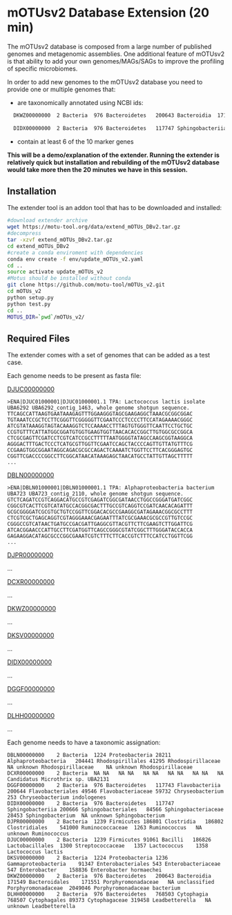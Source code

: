 # mOTUsv2 Database Extension (20 min)

The mOTUsv2 database is composed from a large number of published genomes and metagenomic assemblies. One additional feature of mOTUsv2 is that ability to add your own genomes/MAGs/SAGs to improve the profiling of specific microbiomes.

In order to add new genomes to the mOTUsv2 database you need to provide one or multiple genomes that:

- are taxonomically annotated using NCBI ids:
```bash
  DKWZ00000000	2 Bacteria	976 Bacteroidetes	200643 Bacteroidia	171549 Bacteroidales	171551 Porphyromonadaceae	NA unclassified Porphyromonadaceae	2049046 Porphyromonadaceae bacterium
  
  DIDX00000000	2 Bacteria	976 Bacteroidetes	117747 Sphingobacteriia	200666 Sphingobacteriales	84566 Sphingobacteriaceae	28453 Sphingobacterium	NA unknown Sphingobacterium
```
- contain at least 6 of the 10 marker genes


**This will be a demo/explanation of the extender. Running the extender is relatively quick but installation and rebuilding of the mOTUsv2 database would take more then the 20 minutes we have in this session.**


## Installation

The extender tool is an addon tool that has to be downloaded and installed:

```bash
#download extender archive
wget https://motu-tool.org/data/extend_mOTUs_DBv2.tar.gz
#decompress
tar -xzvf extend_mOTUs_DBv2.tar.gz
cd extend_mOTUs_DBv2
#create a conda enviroment with dependencies 
conda env create -f env/update_mOTUs_v2.yaml
cd ..
source activate update_mOTUs_v2
#Motus should be installed without conda
git clone https://github.com/motu-tool/mOTUs_v2.git
cd mOTUs_v2
python setup.py
python test.py
cd ..
MOTUS_DIR=`pwd`/mOTUs_v2/
```

## Required Files

The extender comes with a set of genomes that can be added as a test case.

Each genome needs to be present as fasta file:

[DJUC00000000](https://www.ncbi.nlm.nih.gov/genome/?term=DJUC00000000)
```
>ENA|DJUC01000001|DJUC01000001.1 TPA: Lactococcus lactis isolate UBA6292 UBA6292_contig_1463, whole genome shotgun sequence.
TTCAGCCATTAAGTGAATAAAGAGTTTGGAAGGGTAGCGAAGAGGCTAAACGCGGCGGAC
TGTAAATCCGCTCCTTCGGGTTCGGGGGTTCGAATCCCTCCCCTTCCATAGAAAACGGGC
ATCGTATAAAGGTAGTACAAAGGTCTCCAAAACCTTTAGTGTGGGTTCAATTCCTGCTGC
CCGTGTTTCATTATGGCGGATGTGGTGAAGTGGTTAACACACCGGCTTGTGGCGCCGGCA
CTCGCGAGTTCGATCCTCGTCATCCGCCTTTTTAATGGGGTATAGCCAAGCGGTAAGGCA
AGGGACTTTGACTCCCTCATGCGTTGGTTCGAATCCAGCTACCCCAGTTGTTATGTTTCG
CCGAAGTGGCGGAATAGGCAGACGCGCCAGACTCAAAATCTGGTTCCTTCACGGGAGTGC
CGGTTCGACCCCGGCCTTCGGCATAACATAAAGAGCTAACATGCCTATTGTTAGCTTTTT
...
```
[DBLN00000000](https://www.ncbi.nlm.nih.gov/genome/?term=DBLN00000000)

```
>ENA|DBLN01000001|DBLN01000001.1 TPA: Alphaproteobacteria bacterium UBA723 UBA723_contig_2110, whole genome shotgun sequence.
GTCTCAGATCCGTCAGGACATGCCGTCGAGATCGGCGATAACCTGGCCGGGATGATCGGC
CGGCGTCACTTCGTCATATGCCACGGCGACTTTGCCGTCAGGTCCGATCAACACAGATTT
GCGCGGGGATCGCGTGCTGTCCGGTTCGGACACGCCGAAGGCGATAGAAACGGCGCCTTT
CTCGTCGCTGAGCAGGTCGTAGGGAAACGAGAATTTATCGCGAAACGCGCCGTTGTCCGC
CGGGCCGTCATAACTGATGCCGACGATTGAGGCGTTACGTTCTTCGAAGTCTTGGATTCG
ATCACGGAACCCATTGCCTTCGATGGTTCAGCCGGGCGTATCGGCTTTGGGATACCACCA
GAGAAGGACATAGCGCCCGGCGAAATCGTCTTTCTTCACCGTCTTTCCATCCTGGTTCGG
...
```

[DJPR00000000](https://www.ncbi.nlm.nih.gov/genome/?term=DJPR00000000)

...

[DCXR00000000](https://www.ncbi.nlm.nih.gov/genome/?term=DCXR00000000)

...

[DKWZ00000000](https://www.ncbi.nlm.nih.gov/genome/?term=DKWZ00000000)

...

[DKSV00000000](https://www.ncbi.nlm.nih.gov/genome/?term=DKSV00000000)

...

[DIDX00000000](https://www.ncbi.nlm.nih.gov/genome/?term=DIDX00000000)

...

[DGGF00000000](https://www.ncbi.nlm.nih.gov/genome/?term=DGGF00000000)

...

[DLHH00000000](https://www.ncbi.nlm.nih.gov/genome/?term=DLHH00000000)

...

Each genome needs to have a taxonomic assignation:

```
DBLN00000000	2 Bacteria	1224 Proteobacteria	28211 Alphaproteobacteria	204441 Rhodospirillales	41295 Rhodospirillaceae	NA unknown Rhodospirillaceae	NA unknown Rhodospirillaceae
DCXR00000000	2 Bacteria	NA NA	NA NA	NA NA	NA NA	NA NA	NA Candidatus Microthrix sp. UBA2131
DGGF00000000	2 Bacteria	976 Bacteroidetes	117743 Flavobacteriia	200644 Flavobacteriales	49546 Flavobacteriaceae	59732 Chryseobacterium	253 Chryseobacterium indologenes
DIDX00000000	2 Bacteria	976 Bacteroidetes	117747 Sphingobacteriia	200666 Sphingobacteriales	84566 Sphingobacteriaceae	28453 Sphingobacterium	NA unknown Sphingobacterium
DJPR00000000	2 Bacteria	1239 Firmicutes	186801 Clostridia	186802 Clostridiales	541000 Ruminococcaceae	1263 Ruminococcus	NA unknown Ruminococcus
DJUC00000000	2 Bacteria	1239 Firmicutes	91061 Bacilli	186826 Lactobacillales	1300 Streptococcaceae	1357 Lactococcus	1358 Lactococcus lactis
DKSV00000000	2 Bacteria	1224 Proteobacteria	1236 Gammaproteobacteria	91347 Enterobacteriales	543 Enterobacteriaceae	547 Enterobacter	158836 Enterobacter hormaechei
DKWZ00000000	2 Bacteria	976 Bacteroidetes	200643 Bacteroidia	171549 Bacteroidales	171551 Porphyromonadaceae	NA unclassified Porphyromonadaceae	2049046 Porphyromonadaceae bacterium
DLHH00000000	2 Bacteria	976 Bacteroidetes	768503 Cytophagia	768507 Cytophagales	89373 Cytophagaceae	319458 Leadbetterella	NA unknown Leadbetterella
```
